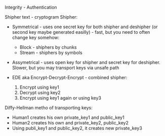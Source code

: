Integrity - Authentication

Shipher text - cryptogram
Shipher:
- Symmetrical - uses one secret key for both shipher and deshipher (or second key maybe generated easilly) - fast, but you need to often change key somehow:
    - Block - shiphers by chunks
    - Stream - shiphers by symbols
- Assymetrical - uses open key for shipher and secret key for deshipher. Slower, but you may transport keys via unsafe path

- EDE aka Encrypt-Decrypt-Encrypt - combined shipher:
    1. Encrypt using key1
    2. Decrypt using key2
    3. Encrypt using key1 again or using key3

Diffy-Hellman metho of transporting keys:
- Human1 creates his own private_key1 and public_key1
- Human2 creates his own and private_key2, public_key2
- Using publi_key1 and public_key2, it creates new private_key3